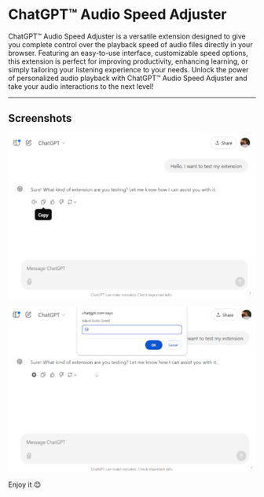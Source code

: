 # ChatGPT™ Audio Speed Adjuster

ChatGPT™ Audio Speed Adjuster is a versatile extension designed to give you complete control over the playback speed of audio files directly in your browser. Featuring an easy-to-use interface, customizable speed options, this extension is perfect for improving productivity, enhancing learning, or simply tailoring your listening experience to your needs. Unlock the power of personalized audio playback with ChatGPT™ Audio Speed Adjuster and take your audio interactions to the next level!

---

## Screenshots

![Keyboard shortcuts](assets/BigScreen_640x400.png)

![Keyboard shortcuts](assets/BigScreen02_640x400.png)


Enjoy it :blush: